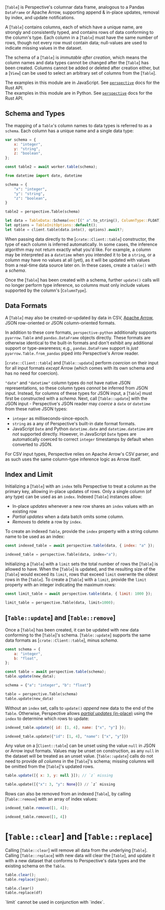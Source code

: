 [`Table`] is Perspective's columnar data frame, analogous to a Pandas
`DataFrame` or Apache Arrow, supporting append & in-place updates, removal by
index, and update notifications.

A [`Table`] contains columns, each of which have a unique name, are strongly and
consistently typed, and contains rows of data conforming to the column's type.
Each column in a [`Table`] must have the same number of rows, though not every
row must contain data; null-values are used to indicate missing values in the
dataset.

The schema of a [`Table`] is _immutable after creation_, which means the column
names and data types cannot be changed after the [`Table`] has been created.
Columns cannot be added or deleted after creation either, but a [`View`] can be
used to select an arbitrary set of columns from the [`Table`].

<div class="javascript">
<div class="warning">
The examples in this module are in JavaScript. See <a href="https://docs.rs/crate/perspective/latest"><code>perspective</code></a> docs for the Rust API.
</div>
</div>
<div class="python">
<div class="warning">
The examples in this module are in Python. See <a href="https://docs.rs/crate/perspective/latest"><code>perspective</code></a> docs for the Rust API.
</div>
</div>

## Schema and Types

The mapping of a `Table`'s column names to data types is referred to as a
`schema`. Each column has a unique name and a single data type:

<div class="javascript">

```javascript
var schema = {
    x: "integer",
    y: "string",
    z: "boolean",
};

const table2 = await worker.table(schema);
```

</div>
<div class="python">

```python
from datetime import date, datetime

schema = {
    "x": "integer",
    "y": "string",
    "z": "boolean",
}

table2 = perspective.Table(schema)
```

</div>
<div class="rust">

```rust
let data = TableData::Schema(vec![(" a".to_string(), ColumnType::FLOAT)]);
let options = TableInitOptions::default();
let table = client.table(data.into(), options).await?;
```

</div>

When passing data directly to the [`crate::Client::table`] constructor, the type
of each column is inferred automatically. In some cases, the inference algorithm
may not return exactly what you'd like. For example, a column may be interpreted
as a `datetime` when you intended it to be a `string`, or a column may have no
values at all (yet), as it will be updated with values from a real-time data
source later on. In these cases, create a `table()` with a _schema_.

Once the [`Table`] has been created with a schema, further `update()` calls will
no longer perform type inference, so columns must only include values supported
by the column's [`ColumnType`].

## Data Formats

A [`Table`] may also be created-or-updated by data in CSV,
[Apache Arrow](https://arrow.apache.org/), JSON row-oriented or JSON
column-oriented formats.

<div class="python">

In addition to these core formats, `perspective-python` additionally supports
`pyarrow.Table` and `pandas.DataFrame` objects directly. These formats are
otherwise identical to the built-in formats and don't exhibit any additional
support or type-awareness; e.g., `pandas.DataFrame` support is _just_
`pyarrow.Table.from_pandas` piped into Perspective's Arrow reader.

</div>

[`crate::Client::table`] and [`Table::update`] perform _coercion_ on their input
for all input formats _except_ Arrow (which comes with its own schema and has no
need for coercion).

`"date"` and `"datetime"` column types do not have native JSON representations,
so these column types _cannot_ be inferred from JSON input. Instead, for columns
of these types for JSON input, a [`Table`] must first be constructed with a
_schema_. Next, call [`Table::update`] with the JSON input - Perspective's JSON
reader may _coerce_ a `date` or `datetime` from these native JSON types:

-   `integer` as milliseconds-since-epoch.
-   `string` as a any of Perspective's built-in date format formats.
-   JavaScript `Date` and Python `datetime.date` and `datetime.datetime` are
    _not_ supported directly. However, in JavaScript `Date` types are
    automatically coerced to correct `integer` timestamps by default when
    converted to JSON.

For CSV input types, Perspective relies on Apache Arrow's CSV parser, and as
such uses the same column-type inference logic as Arrow itself.

## Index and Limit

Initializing a [`Table`] with an `index` tells Perspective to treat a column as
the primary key, allowing in-place updates of rows. Only a single column (of any
type) can be used as an `index`. Indexed [`Table`] instances allow:

-   In-place _updates_ whenever a new row shares an `index` values with an
    existing row
-   _Partial updates_ when a data batch omits some column.
-   _Removes_ to delete a row by `index`.

To create an indexed `Table`, provide the `index` property with a string column
name to be used as an index:

<div class="javascript">

```javascript
const indexed_table = await perspective.table(data, { index: "a" });
```

</div>
<div class="javascript">

```python
indexed_table = perspective.Table(data, index="a");
```

</div>

Initializing a [`Table`] with a `limit` sets the total number of rows the
[`Table`] is allowed to have. When the [`Table`] is updated, and the resulting
size of the [`Table`] would exceed its `limit`, rows that exceed `limit`
overwrite the oldest rows in the [`Table`]. To create a [`Table`] with a
`limit`, provide the `limit` property with an integer indicating the maximum
rows:

<div class="javascript">

```javascript
const limit_table = await perspective.table(data, { limit: 1000 });
```

</div>
<div class="python">

```python
limit_table = perspective.Table(data, limit=1000);
```

</div>

## [`Table::update`] and [`Table::remove`]

Once a [`Table`] has been created, it can be updated with new data conforming to
the [`Table`]'s schema. [`Table::update`] supports the same data formats as
[`crate::Client::table`], minus _schema_.

<div class="javascript">

```javascript
const schema = {
    a: "integer",
    b: "float",
};

const table = await perspective.table(schema);
table.update(new_data);
```

</div>
<div class="python">

```python
schema = {"a": "integer", "b": "float"}

table = perspective.Table(schema)
table.update(new_data)
```

</div>

Without an `index` set, calls to `update()` _append_ new data to the end of the
`Table`. Otherwise, Perspective allows
[_partial updates_ (in-place)](#index-and-limit) using the `index` to determine
which rows to update:

<div class="javascript">

```javascript
indexed_table.update({ id: [1, 4], name: ["x", "y"] });
```

</div>
<div class="python">

```python
indexed_table.update({"id": [1, 4], "name": ["x", "y"]})
```

</div>

Any value on a [`Client::table`] can be unset using the value `null` in JSON or
Arrow input formats. Values may be unset on construction, as any `null` in the
dataset will be treated as an unset value. [`Table::update`] calls do not need
to provide _all columns_ in the [`Table`]'s schema; missing columns will be
omitted from the [`Table`]'s updated rows.

<div class="javascript">

```javascript
table.update([{ x: 3, y: null }]); // `z` missing
```

</div>
<div class="python">

```python
table.update([{"x": 3, "y": None}]) // `z` missing
```

</div>

Rows can also be removed from an indexed [`Table`], by calling [`Table::remove`]
with an array of index values:

<div class="javascript">

```javascript
indexed_table.remove([1, 4]);
```

</div>
<div class="python">

```python
indexed_table.remove([1, 4])
```

</div>

# [`Table::clear`] and [`Table::replace`]

Calling [`Table::clear`] will remove all data from the underlying [`Table`].
Calling [`Table::replace`] with new data will clear the [`Table`], and update it
with a new dataset that conforms to Perspective's data types and the existing
schema on the `Table`.

<div class="javascript">

```javascript
table.clear();
table.replace(json);
```

</div>
<div class="python">

```python
table.clear()
table.replace(df)
```

</div>

<div class="warning">`limit` cannot be used in conjunction with `index`.</div>
